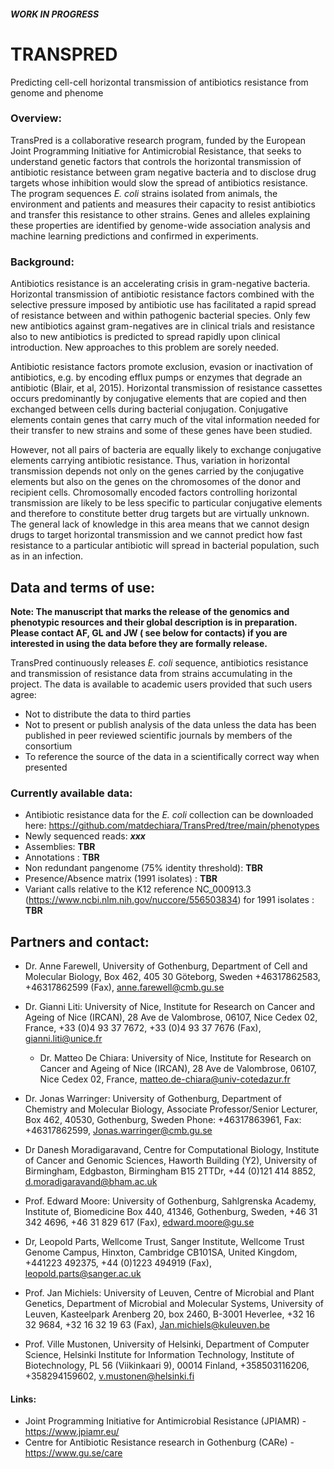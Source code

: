 #### ***WORK IN PROGRESS***

# TRANSPRED
Predicting cell-cell horizontal transmission of antibiotics resistance from genome and phenome

### Overview: 
TransPred is a collaborative research program, funded by the European Joint Programming Initiative for Antimicrobial Resistance, that seeks to understand genetic factors that controls the horizontal transmission of antibiotic resistance between gram negative bacteria and to disclose drug targets whose inhibition would slow the spread of antibiotics resistance. The program sequences *E. coli* strains isolated from animals, the environment and patients and measures their capacity to resist antibiotics and transfer this resistance to other strains. Genes and alleles explaining these properties are identified by genome-wide association analysis and machine learning predictions and confirmed in experiments.  
 
### Background: 
Antibiotics resistance is an accelerating crisis in gram-negative bacteria. Horizontal transmission of antibiotic resistance factors combined with the selective pressure imposed by antibiotic use has facilitated a rapid spread of resistance between and within pathogenic bacterial species. Only few new antibiotics against gram-negatives are in clinical trials and resistance also to new antibiotics is predicted to spread rapidly upon clinical introduction. New approaches to this problem are sorely needed. 

Antibiotic resistance factors promote exclusion, evasion or inactivation of antibiotics, e.g. by encoding efflux pumps or enzymes that degrade an antibiotic (Blair, et al, 2015). Horizontal transmission of resistance cassettes occurs predominantly by conjugative elements that are copied and then exchanged between cells during bacterial conjugation. Conjugative elements contain genes that carry much of the vital information needed for their transfer to new strains and some of these genes have been studied. 
  
However, not all pairs of bacteria are equally likely to exchange conjugative elements carrying antibiotic resistance. Thus, variation in horizontal transmission depends not only on the genes carried by the conjugative elements but also on the genes on the chromosomes of the donor and recipient cells. Chromosomally encoded factors controlling horizontal transmission are likely to be less specific to particular conjugative elements and therefore to constitute better drug targets but are virtually unknown. The general lack of knowledge in this area means that we cannot design drugs to target horizontal transmission and we cannot predict how fast resistance to a particular antibiotic  will spread in bacterial population, such as in an infection. 


## Data and terms of use: 
**Note: The manuscript that marks the release of the genomics and phenotypic resources and their global description is in preparation. Please contact AF, GL and JW ( see below for contacts) if you are interested in using the data before they are formally release.**

TransPred continuously releases *E. coli* sequence,  antibiotics resistance and transmission of resistance data from strains accumulating in the project. The data is available to academic users provided that such users agree:
* Not to distribute the data to third parties 
* Not to present or publish analysis of the data unless the data has been published in peer reviewed scientific journals by members of the consortium 
* To reference the source of the data in a scientifically correct way when presented


### Currently available data:  
* Antibiotic resistance data for the *E. coli* collection can be downloaded here: https://github.com/matdechiara/TransPred/tree/main/phenotypes
* Newly sequenced reads: ***xxx*** 
* Assemblies: **TBR** 
* Annotations : **TBR**
* Non redundant pangenome (75% identity threshold): **TBR**
* Presence/Absence matrix (1991 isolates) : **TBR**
* Variant calls relative to the K12 reference NC_000913.3 (https://www.ncbi.nlm.nih.gov/nuccore/556503834) for 1991 isolates : **TBR**



## Partners and contact: 
* Dr. Anne Farewell, University of Gothenburg, Department of Cell and Molecular Biology, Box 462, 405 30 Göteborg, Sweden +46317862583, +46317862599 (Fax), anne.farewell@cmb.gu.se 
 
* Dr. Gianni Liti: University of Nice, Institute for Research on Cancer and Ageing of Nice 
(IRCAN), 28 Ave de Valombrose, 06107, Nice Cedex 02, France, +33 (0)4 93 37 7672, +33 (0)4 93 37 7676 (Fax), gianni.liti@unice.fr 

  * Dr. Matteo De Chiara: University of Nice, Institute for Research on Cancer and Ageing of Nice 
    (IRCAN), 28 Ave de Valombrose, 06107, Nice Cedex 02, France, matteo.de-chiara@univ-cotedazur.fr
 
* Dr. Jonas Warringer: University of Gothenburg, Department of Chemistry and Molecular Biology, Associate Professor/Senior Lecturer, Box 462, 40530, Gothenburg, Sweden 
Phone: +46317863961, Fax: +46317862599, Jonas.warringer@cmb.gu.se 
 
* Dr Danesh Moradigaravand, Centre for Computational Biology, Institute of Cancer and Genomic Sciences, Haworth Building (Y2), University of Birmingham, Edgbaston, Birmingham B15 2TTDr, +44 (0)121 414 8852, d.moradigaravand@bham.ac.uk 
 
* Prof. Edward Moore: University of Gothenburg, Sahlgrenska Academy, Institute of, Biomedicine Box 440, 41346, Gothenburg, Sweden, +46 31 342 4696, +46 31 829 617 
(Fax), edward.moore@gu.se 
 
* Dr, Leopold Parts, Wellcome Trust, Sanger Institute, Wellcome Trust Genome Campus, Hinxton, Cambridge CB101SA, United Kingdom, +441223 492375, +44 (0)1223 494919 
(Fax), leopold.parts@sanger.ac.uk 
 
* Prof. Jan Michiels: University of Leuven, Centre of Microbial and Plant Genetics, Department of Microbial and Molecular Systems, University of Leuven, Kasteelpark Arenberg 20, box 2460, B-3001 Heverlee, +32 16 32 9684, +32 16 32 19 63 (Fax), Jan.michiels@kuleuven.be 
 
* Prof. Ville Mustonen, University of Helsinki, Department of Computer Science, Helsinki Institute for Information Technology, Institute of Biotechnology, PL 56 (Viikinkaari 9), 00014 Finland,  +358503116206, +358294159602, v.mustonen@helsinki.fi 


#### Links: 
* Joint Programming Initiative for Antimicrobial Resistance (JPIAMR) - https://www.jpiamr.eu/
* Centre for Antibiotic Resistance research in Gothenburg (CARe) - https://www.gu.se/care
